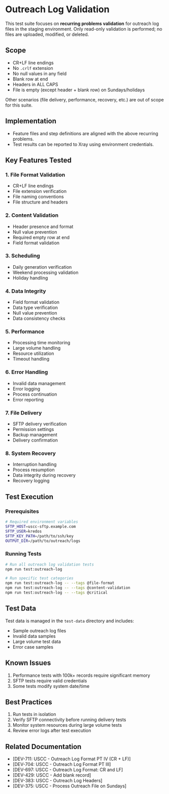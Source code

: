 # Outreach Log Validation

This test suite focuses on **recurring problems validation** for outreach log files in the staging environment. Only read-only validation is performed; no files are uploaded, modified, or deleted.

## Scope
- CR+LF line endings
- No `.crlf` extension
- No null values in any field
- Blank row at end
- Headers in ALL CAPS
- File is empty (except header + blank row) on Sundays/holidays

Other scenarios (file delivery, performance, recovery, etc.) are out of scope for this suite.

## Implementation
- Feature files and step definitions are aligned with the above recurring problems.
- Test results can be reported to Xray using environment credentials.

## Key Features Tested

### 1. File Format Validation
- CR+LF line endings
- File extension verification
- File naming conventions
- File structure and headers

### 2. Content Validation
- Header presence and format
- Null value prevention
- Required empty row at end
- Field format validation

### 3. Scheduling
- Daily generation verification
- Weekend processing validation
- Holiday handling

### 4. Data Integrity
- Field format validation
- Data type verification
- Null value prevention
- Data consistency checks

### 5. Performance
- Processing time monitoring
- Large volume handling
- Resource utilization
- Timeout handling

### 6. Error Handling
- Invalid data management
- Error logging
- Process continuation
- Error reporting

### 7. File Delivery
- SFTP delivery verification
- Permission settings
- Backup management
- Delivery confirmation

### 8. System Recovery
- Interruption handling
- Process resumption
- Data integrity during recovery
- Recovery logging

## Test Execution

### Prerequisites
```bash
# Required environment variables
SFTP_HOST=uscc-sftp.example.com
SFTP_USER=kredos
SFTP_KEY_PATH=/path/to/ssh/key
OUTPUT_DIR=/path/to/outreach/logs
```

### Running Tests
```bash
# Run all outreach log validation tests
npm run test:outreach-log

# Run specific test categories
npm run test:outreach-log -- --tags @file-format
npm run test:outreach-log -- --tags @content-validation
npm run test:outreach-log -- --tags @critical
```

## Test Data
Test data is managed in the `test-data` directory and includes:
- Sample outreach log files
- Invalid data samples
- Large volume test data
- Error case samples

## Known Issues
1. Performance tests with 100k+ records require significant memory
2. SFTP tests require valid credentials
3. Some tests modify system date/time

## Best Practices
1. Run tests in isolation
2. Verify SFTP connectivity before running delivery tests
3. Monitor system resources during large volume tests
4. Review error logs after test execution

## Related Documentation
- [DEV-711: USCC - Outreach Log Format PT IV (CR + LF)]
- [DEV-704: USCC - Outreach Log Format PT III]
- [DEV-697: USCC - Outreach Log Format: CR and LF]
- [DEV-429: USCC - Add blank record]
- [DEV-383: USCC - Outreach Log Headers]
- [DEV-375: USCC - Process Outreach File on Sundays] 